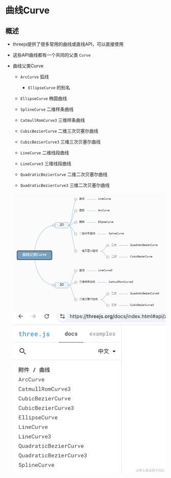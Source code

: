 # 曲线Curve

## 概述

+ threejs提供了很多常用的曲线或直线API，可以直接使用
+ 这些API曲线都有一个共同的父类 `Curve`

+ 曲线父类Curve

  + `ArcCurve` 弧线

    + `EllipseCurve` 的别名

  + `EllipseCurve` 椭圆曲线
  + `SplineCurve` 二维样条曲线
  + `CatmullRomCurve3` 三维样条曲线
  + `CubicBezierCurve` 二维三次贝塞尔曲线
  + `CubicBezierCurve3` 三维三次贝塞尔曲线
  + `LineCurve` 二维线段曲线
  + `LineCurve3` 三维线段曲线
  + `QuadraticBezierCurve` 二维二次贝塞尔曲线
  + `QuadraticBezierCurve3` 三维二次贝塞尔曲线

  ![曲线Curve](images/曲线Curve.jpg)
  ![alt text](images/曲线API.png)

